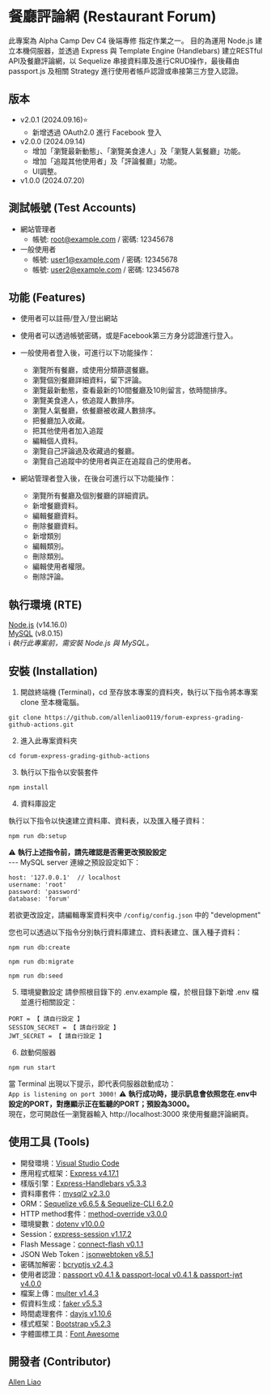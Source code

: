 # 餐廳評論網 (Restaurant Forum)
此專案為 Alpha Camp Dev C4 後端專修 指定作業之一。
目的為運用 Node.js 建立本機伺服器，並透過 Express 與 Template Engine (Handlebars) 建立RESTful API及餐廳評論網，以 Sequelize 串接資料庫及進行CRUD操作，最後藉由 passport.js 及相關 Strategy 進行使用者帳戶認證或串接第三方登入認證。


## 版本
- v2.0.1 (2024.09.16)⭐
  - 新增透過 OAuth2.0 進行 Facebook 登入
- v2.0.0 (2024.09.14)
  - 增加「瀏覽最新動態」、「瀏覽美食達人」及「瀏覽人氣餐廳」功能。
  - 增加「追蹤其他使用者」及「評論餐廳」功能。
  - UI調整。
- v1.0.0 (2024.07.20)

## 測試帳號 (Test Accounts)
- 網站管理者
  - 帳號: root@example.com / 密碼: 12345678
- 一般使用者
  - 帳號: user1@example.com / 密碼: 12345678
  - 帳號: user2@example.com / 密碼: 12345678
  

## 功能 (Features)
- 使用者可以註冊/登入/登出網站
- 使用者可以透過帳號密碼，或是Facebook第三方身分認證進行登入。
- 一般使用者登入後，可進行以下功能操作：
  - 瀏覽所有餐廳，或使用分類篩選餐廳。
  - 瀏覽個別餐廳詳細資料，留下評論。
  - 瀏覽最新動態，查看最新的10間餐廳及10則留言，依時間排序。
  - 瀏覽美食達人，依追蹤人數排序。
  - 瀏覽人氣餐廳，依餐廳被收藏人數排序。
  - 把餐廳加入收藏。
  - 把其他使用者加入追蹤
  - 編輯個人資料。
  - 瀏覽自己評論過及收藏過的餐廳。
  - 瀏覽自己追蹤中的使用者與正在追蹤自己的使用者。

- 網站管理者登入後，在後台可進行以下功能操作：
  - 瀏覽所有餐廳及個別餐廳的詳細資訊。
  - 新增餐廳資料。
  - 編輯餐廳資料。
  - 刪除餐廳資料。
  - 新增類別
  - 編輯類別。
  - 刪除類別。
  - 編輯使用者權限。
  - 刪除評論。


## 執行環境 (RTE)
[Node.js](https://nodejs.org/) (v14.16.0)  
[MySQL](https://dev.mysql.com/downloads/mysql/) (v8.0.15)  
ℹ️ *執行此專案前，需安裝 Node.js 與 MySQL。*


## 安裝 (Installation)
1. 開啟終端機 (Terminal)，cd 至存放本專案的資料夾，執行以下指令將本專案 clone 至本機電腦。

```
git clone https://github.com/allenliao0119/forum-express-grading-github-actions.git
```

2. 進入此專案資料夾

```
cd forum-express-grading-github-actions
```

3. 執行以下指令以安裝套件

```
npm install
```

4. 資料庫設定  

執行以下指令以快速建立資料庫、資料表，以及匯入種子資料：

```
npm run db:setup
```
⚠️ **執行上述指令前，請先確認是否需更改預設設定**  
--- MySQL server 連線之預設設定如下：
```
host: '127.0.0.1'  // localhost
username: 'root'
password: 'password'
database: 'forum'
```
若欲更改設定，請編輯專案資料夾中 `/config/config.json` 中的 "development"  
  
您也可以透過以下指令分別執行資料庫建立、資料表建立、匯入種子資料：
```
npm run db:create
```
```
npm run db:migrate
```
```
npm run db:seed
```

5. 環境變數設定
請參照根目錄下的 .env.example 檔，於根目錄下新增 .env 檔並進行相關設定：
```
PORT = 【 請自行設定 】
SESSION_SECRET = 【 請自行設定 】
JWT_SECRET = 【 請自行設定 】

```

6. 啟動伺服器

```
npm run start
```

當 Terminal 出現以下提示，即代表伺服器啟動成功：  
`App is listening on port 3000!`
⚠️ **執行成功時，提示訊息會依照您在.env中設定的PORT，對應顯示正在監聽的PORT；預設為3000。**   
現在，您可開啟任一瀏覽器輸入 http://localhost:3000 來使用餐廳評論網頁。



## 使用工具 (Tools)
- 開發環境：[Visual Studio Code](https://visualstudio.microsoft.com/zh-hant/)
- 應用程式框架：[Express v4.17.1](https://www.npmjs.com/package/express)
- 樣版引擎：[Express-Handlebars v5.3.3](https://www.npmjs.com/package/express-handlebars)
- 資料庫套件：[mysql2 v2.3.0](https://www.npmjs.com/package/mysql2)
- ORM：[Sequelize v6.6.5 & Sequelize-CLI 6.2.0](https://sequelize.org/)
- HTTP method套件：[method-override v3.0.0](https://www.npmjs.com/package/method-override)
- 環境變數：[dotenv v10.0.0](https://www.npmjs.com/package/dotenv)
- Session：[express-session v1.17.2](https://www.npmjs.com/package/express-session)
- Flash Message：[connect-flash v0.1.1](https://www.npmjs.com/package/connect-flash?activeTab=readme)
- JSON Web Token：[jsonwebtoken v8.5.1](https://www.npmjs.com/package/jsonwebtoken)
- 密碼加解密：[bcryptjs v2.4.3](https://www.npmjs.com/package/bcrypt)
- 使用者認證：[passport v0.4.1 & passport-local v0.4.1 & passport-jwt v4.0.0](https://www.passportjs.org/)
- 檔案上傳：[multer v1.4.3](https://www.npmjs.com/package/multer)
- 假資料生成：[faker v5.5.3](https://www.npmjs.com/package/faker)
- 時間處理套件：[dayjs v1.10.6](https://day.js.org/)
- 樣式框架：[Bootstrap v5.2.3](https://getbootstrap.com/docs/5.2/getting-started/introduction/)
- 字體圖標工具：[Font Awesome](https://fontawesome.com/)


## 開發者 (Contributor)
[Allen Liao](https://github.com/allenliao0119)